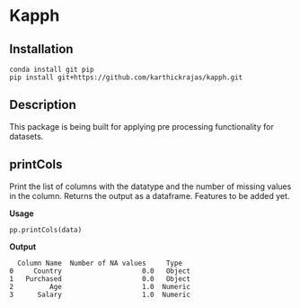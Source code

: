 # Kapph

## Installation

```
conda install git pip
pip install git+https://github.com/karthickrajas/kapph.git
```


## Description
This package is being built for applying pre processing functionality for datasets.

## printCols

Print the list of columns with the datatype and the number of missing values in the column. Returns the output as a dataframe.
Features to be added yet.

**Usage**
```
pp.printCols(data)
```
**Output**
```
  Column Name  Number of NA values     Type
0     Country                    0.0   Object
1   Purchased                    0.0   Object
2         Age                    1.0  Numeric
3      Salary                    1.0  Numeric
```
